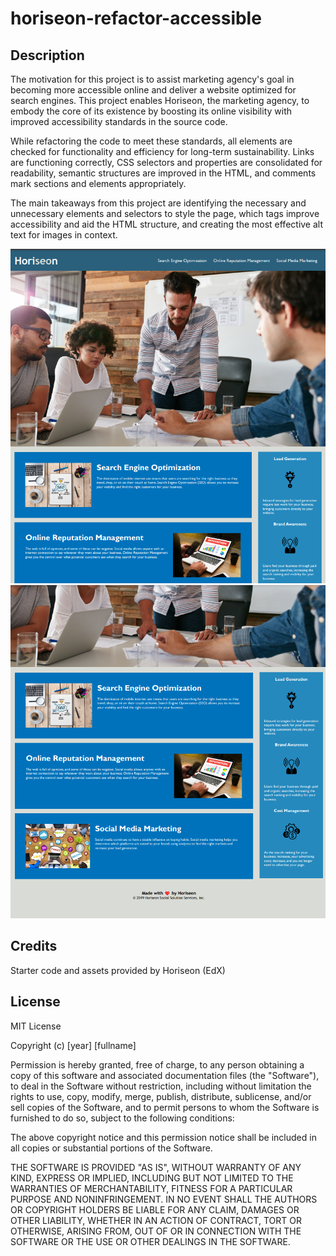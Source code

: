 # horiseon-refactor-accessible

## Description

The motivation for this project is to assist marketing agency's goal in becoming more accessible online and deliver a website optimized for search engines. This project enables Horiseon, the marketing agency, to embody the core of its existence by boosting its online visibility with improved accessibility standards in the source code. 

While refactoring the code to meet these standards, all elements are checked for functionality and efficiency for long-term sustainability. Links are functioning correctly, CSS selectors and properties are consolidated for readability, semantic structures are improved in the HTML, and comments mark sections and elements appropriately.

The main takeaways from this project are identifying the necessary and unnecessary elements and selectors to style the page, which tags improve accessibility and aid the HTML structure, and creating the most effective alt text for images in context.


![Screenshot one of two Horiseon webpage](assets/images/screenshot1.png) 
![Screenshot two of two Horiseon webpage](assets/images/screenshot2.png) 

## Credits

Starter code and assets provided by Horiseon (EdX)

## License

MIT License

Copyright (c) [year] [fullname]

Permission is hereby granted, free of charge, to any person obtaining a copy
of this software and associated documentation files (the "Software"), to deal
in the Software without restriction, including without limitation the rights
to use, copy, modify, merge, publish, distribute, sublicense, and/or sell
copies of the Software, and to permit persons to whom the Software is
furnished to do so, subject to the following conditions:

The above copyright notice and this permission notice shall be included in all
copies or substantial portions of the Software.

THE SOFTWARE IS PROVIDED "AS IS", WITHOUT WARRANTY OF ANY KIND, EXPRESS OR
IMPLIED, INCLUDING BUT NOT LIMITED TO THE WARRANTIES OF MERCHANTABILITY,
FITNESS FOR A PARTICULAR PURPOSE AND NONINFRINGEMENT. IN NO EVENT SHALL THE
AUTHORS OR COPYRIGHT HOLDERS BE LIABLE FOR ANY CLAIM, DAMAGES OR OTHER
LIABILITY, WHETHER IN AN ACTION OF CONTRACT, TORT OR OTHERWISE, ARISING FROM,
OUT OF OR IN CONNECTION WITH THE SOFTWARE OR THE USE OR OTHER DEALINGS IN THE
SOFTWARE.


